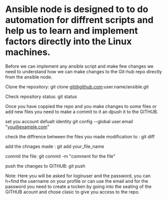 # Ansible node is designed to to do automation for diffrent scripts and help us to learn and implement factors directly into the Linux machines.

Before we can implement any ansible script and make few changes we need to understand how we can make changes to the Git-hub repo directly from the ansible node.

Clone the repository:
git clone git@github.com:user.name/ansible.git

Check repository status:
git status

Once you have coppied the repo and you make changes to some files or add new files you need to make a commit to it an dpush it to the GITHUB.

set you account defualt identity 
git config --global user.email "you@example.com"

check the diffrence between the files you made modification to :
git diff

add the chnages made :
git add your_file_name

commit the file:
git commit -m "comment for the file"

push the changes to GITHUB:
git push

Note: Here you will be asked for loginuser and the password, you can h=find the username on your profile or can use the email and for the password you need to create a tocken by going into the seating of the GITHUB acount and chose clasic to give you access to the repo.
